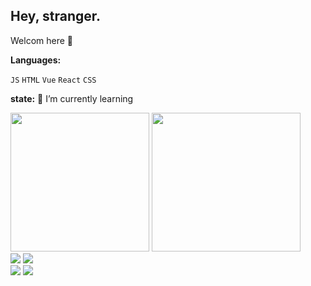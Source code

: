 
<!--
**smk1628/smk1628** is a ✨ _special_ ✨ repository because its `README.md` (this file) appears on your GitHub profile.

Here are some ideas to get you started:

- 🔭 I’m currently working on ...
- 🌱 I’m currently learning ...
- 👯 I’m looking to collaborate on ...
- 🤔 I’m looking for help with ...
- 💬 Ask me about ...
- 📫 How to reach me: ...
- 😄 Pronouns: ...
- ⚡ Fun fact: ...
-->
## Hey, stranger.

Welcom here 👋

**Languages:**  

<code>JS</code>
<code>HTML</code>
<code>Vue</code>
<code>React</code>
<code>CSS</code> 

**state:**
<span>🌱 I’m currently learning </span> 

<div class="half">
  <a href="https://github.com/smk1628"><img src="https://github-readme-stats.vercel.app/api?username=smk1628&title_color=1abc9c&icon_color=1abc9c&text_color=798795&bg_color=2c3e50"  height="222" ></img></a>
  <a href="https://github.com/smk1628"><img src="https://github-readme-stats.vercel.app/api/top-langs/?username=smk1628&hide=Objective-C,shell,swift&title_color=1abc9c&icon_color=1abc9c&text_color=798795&bg_color=2c3e50" height="222" width="238"></img></a>
</div>

<div class="half">
  <a href="https://github.com/smk1628/React_project_server"><img src="https://github-readme-stats.vercel.app/api/pin/?username=smk1628&repo=React_project_server&title_color=fff&icon_color=1abc9c&text_color=798795&bg_color=2c3e50&show_owner=true" /></a>
  <a href="https://github.com/smk1628/React_project"><img src="https://github-readme-stats.vercel.app/api/pin/?username=smk1628&repo=React_project&title_color=fff&icon_color=1abc9c&text_color=798795&bg_color=2c3e50&show_owner=true" /></a>
</div>
<div class="half">
  <a href="https://github.com/smk1628/HTML"><img src="https://github-readme-stats.vercel.app/api/pin/?username=smk1628&repo=HTML&title_color=fff&icon_color=1abc9c&text_color=798795&bg_color=2c3e50&show_owner=true" /></a>
  <a href="https://github.com/smk1628/webpack"><img src="https://github-readme-stats.vercel.app/api/pin/?username=smk1628&repo=webpack&title_color=fff&icon_color=1abc9c&text_color=798795&bg_color=2c3e50&show_owner=true" /></a>
</div>


